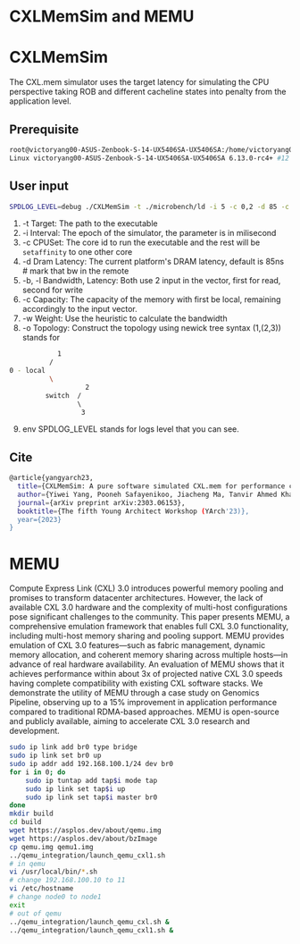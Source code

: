 # CXLMemSim and MEMU

# CXLMemSim
The CXL.mem simulator uses the target latency for simulating the CPU perspective taking ROB and different cacheline states into penalty from the application level.

## Prerequisite
```bash
root@victoryang00-ASUS-Zenbook-S-14-UX5406SA-UX5406SA:/home/victoryang00/CLionProjects/CXLMemSim-dev/build# uname -a
Linux victoryang00-ASUS-Zenbook-S-14-UX5406SA-UX5406SA 6.13.0-rc4+ #12 SMP PREEMPT_DYNAMIC Fri Jan 24 07:08:46 CST 2025 x86_64 x86_64 x86_64 GNU/Linux
```
## User input
```bash
SPDLOG_LEVEL=debug ./CXLMemSim -t ./microbench/ld -i 5 -c 0,2 -d 85 -c 100,100 -w 85.5,86.5,87.5,85.5,86.5,87.5,88. -o "(1,(2,3))"
```
1. -t Target: The path to the executable
2. -i Interval: The epoch of the simulator, the parameter is in milisecond
3. -c CPUSet: The core id to run the executable and the rest will be `setaffinity` to one other core
4. -d Dram Latency: The current platform's DRAM latency, default is 85ns # mark that bw in the remote
5. -b, -l Bandwidth, Latency: Both use 2 input in the vector, first for read, second for write
6. -c Capacity: The capacity of the memory with first be local, remaining accordingly to the input vector.
7. -w Weight: Use the heuristic to calculate the bandwidth
8. -o Topology: Construct the topology using newick tree syntax (1,(2,3)) stands for 
```bash
            1
          /
0 - local
          \
                   2
         switch  / 
                 \ 
                  3
```
9. env SPDLOG_LEVEL stands for logs level that you can see.

## Cite
```bash
@article{yangyarch23,
  title={CXLMemSim: A pure software simulated CXL.mem for performance characterization},
  author={Yiwei Yang, Pooneh Safayenikoo, Jiacheng Ma, Tanvir Ahmed Khan, Andrew Quinn},
  journal={arXiv preprint arXiv:2303.06153},
  booktitle={The fifth Young Architect Workshop (YArch'23)},
  year={2023}
}
```

# MEMU

Compute Express Link (CXL) 3.0 introduces powerful memory pooling and promises to transform datacenter architectures. However, the lack of available CXL 3.0 hardware and the complexity of multi-host configurations pose significant challenges to the community. This paper presents MEMU, a comprehensive emulation framework that enables full CXL 3.0 functionality, including multi-host memory sharing and pooling support. MEMU provides emulation of CXL 3.0 features—such as fabric management, dynamic memory allocation, and coherent memory sharing across multiple hosts—in advance of real hardware availability. An evaluation of MEMU shows that it achieves performance within about 3x of projected native CXL 3.0 speeds having complete compatibility with existing CXL software stacks. We demonstrate the utility of MEMU through a case study on Genomics Pipeline, observing up to a 15% improvement in application performance compared to traditional RDMA-based approaches. MEMU is open-source and publicly available, aiming to accelerate CXL 3.0 research and development.

```bash
sudo ip link add br0 type bridge
sudo ip link set br0 up
sudo ip addr add 192.168.100.1/24 dev br0
for i in 0; do
    sudo ip tuntap add tap$i mode tap
    sudo ip link set tap$i up
    sudo ip link set tap$i master br0
done
mkdir build
cd build
wget https://asplos.dev/about/qemu.img
wget https://asplos.dev/about/bzImage
cp qemu.img qemu1.img
../qemu_integration/launch_qemu_cxl1.sh
# in qemu
vi /usr/local/bin/*.sh
# change 192.168.100.10 to 11
vi /etc/hostname
# change node0 to node1
exit
# out of qemu
../qemu_integration/launch_qemu_cxl.sh &
../qemu_integration/launch_qemu_cxl1.sh &
```


